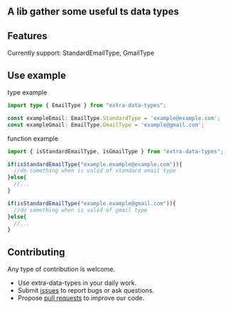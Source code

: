 ## A lib gather some useful ts data types

## Features

Currently support: StandardEmailType, GmailType


## Use example

type example
```ts
import type { EmailType } from "extra-data-types";

const exampleEmail: EmailType.StandardType = 'example@example.com';
const exampleGmail: EmailType.GmailType = 'example@gmail.com';
```

function example
```ts
import { isStandardEmailType, isGmailType } from "extra-data-types";

if(isStandardEmailType("example.example@example.com")){
  //do something when is valid of standard email type
}else{
  //...
}

if(isStandardEmailType("example.example@gmail.com")){
  //do something when is valid of gmail type
}else{
  //...
}

```

## Contributing

Any type of contribution is welcome.

- Use extra-data-types in your daily work.
- Submit [issues](https://github.com/chen1415/extra-data-types/issues) to report bugs or ask questions.
- Propose [pull requests](https://github.com/chen1415/extra-data-types/pulls) to improve our code.
